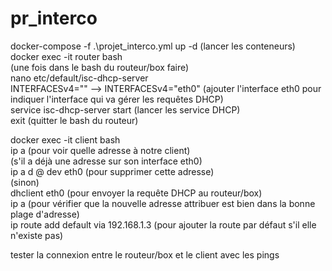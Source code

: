 # pr_interco

docker-compose -f .\projet_interco.yml up -d (lancer les conteneurs)  
docker exec -it router bash   
(une fois dans le bash du routeur/box faire)   
nano etc/default/isc-dhcp-server   
INTERFACESv4="" --> INTERFACESv4="eth0" (ajouter l'interface eth0 pour indiquer l'interface qui va gérer les requêtes DHCP)  	
service isc-dhcp-server start (lancer les service DHCP)  
exit (quitter le bash du routeur)  

docker exec -it client bash  
ip a (pour voir quelle adresse à notre client)  
(s'il a déjà une adresse sur son interface eth0)  
ip a d @ dev eth0 (pour supprimer cette adresse)  
(sinon)   
dhclient eth0 (pour envoyer la requête DHCP au routeur/box)    
ip a (pour vérifier que la nouvelle adresse attribuer est bien dans la bonne plage d'adresse)   
ip route add default via 192.168.1.3 (pour ajouter la route par défaut s'il elle n'existe pas)  

tester la connexion entre le routeur/box et le client avec les pings  
